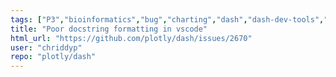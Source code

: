 ```yaml
---
tags: ["P3","bioinformatics","bug","charting","dash","dash-dev-tools","data-science","data-visualization","finance","flask","gui-framework","jupyter","modeling","plotly","plotly-dash","productivity","python","react","rstats","technical-computing","web-app"]
title: "Poor docstring formatting in vscode"
html_url: "https://github.com/plotly/dash/issues/2670"
user: "chriddyp"
repo: "plotly/dash"
---
```


